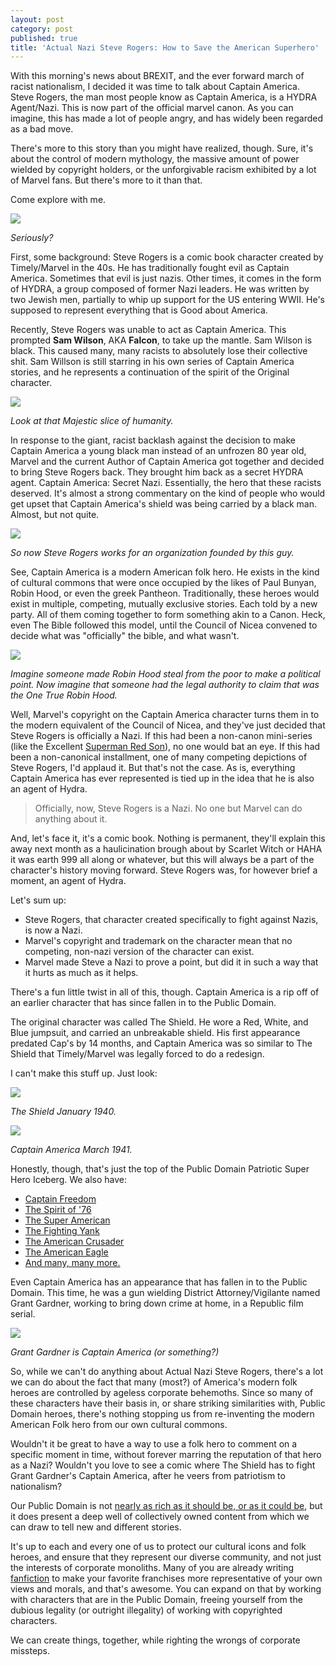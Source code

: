 ```yaml
---
layout: post
category: post
published: true
title: 'Actual Nazi Steve Rogers: How to Save the American Superhero'
---
```

With this morning's news about BREXIT, and the ever forward march of racist nationalism, I decided it was time to talk about Captain America. Steve Rogers, the man most people know as Captain America, is a HYDRA Agent/Nazi. This is now part of the official marvel canon. As you can imagine, this has made a lot of people angry, and has widely been regarded as a bad move.

There's more to this story than you might have realized, though. Sure, it's about the control of modern mythology, the massive amount of power wielded by copyright holders, or the unforgivable racism exhibited by a lot of Marvel fans. But there's more to it than that.

Come explore with me.

![][1]

_Seriously?_

First, some background: Steve Rogers is a comic book character created by Timely/Marvel in the 40s. He has traditionally fought evil as Captain America. Sometimes that evil is just nazis. Other times, it comes in the form of HYDRA, a group composed of former Nazi leaders. He was written by two Jewish men, partially to whip up support for the US entering WWII. He's supposed to represent everything that is Good about America.

Recently, Steve Rogers was unable to act as Captain America. This prompted **Sam Wilson**, AKA **Falcon**, to take up the mantle. Sam Wilson is black. This caused many, many racists to absolutely lose their collective shit. Sam Willson is still starring in his own series of Captain America stories, and he represents a continuation of the spirit of the Original character.

![][2]

_Look at that Majestic slice of humanity._

In response to the giant, racist backlash against the decision to make Captain America a young black man instead of an unfrozen 80 year old, Marvel and the current Author of Captain America got together and decided to bring Steve Rogers back. They brought him back as a secret HYDRA agent. Captain America: Secret Nazi. Essentially, the hero that these racists deserved. It's almost a strong commentary on the kind of people who would get upset that Captain America's shield was being carried by a black man. Almost, but not quite.

![][3]

_So now Steve Rogers works for an organization founded by this guy._

See, Captain America is a modern American folk hero. He exists in the kind of cultural commons that were once occupied by the likes of Paul Bunyan, Robin Hood, or even the greek Pantheon. Traditionally, these heroes would exist in multiple, competing, mutually exclusive stories. Each told by a new party. All of them coming together to form something akin to a Canon. Heck, even The Bible followed this model, until the Council of Nicea convened to decide what was "officially" the bible, and what wasn't.

![][4]

_Imagine someone made Robin Hood steal from the poor to make a political point. Now imagine that someone had the legal authority to claim that was the One True Robin Hood._

Well, Marvel's copyright on the Captain America character turns them in to the modern equivalent of the Council of Nicea, and they've just decided that Steve Rogers is officially a Nazi. If this had been a non-canon mini-series (like the Excellent [Superman Red Son][5]), no one would bat an eye. If this had been a non-canonical installment, one of many competing depictions of Steve Rogers, I'd applaud it. But that's not the case. As is, everything Captain America has ever represented is tied up in the idea that he is also an agent of Hydra.

> Officially, now, Steve Rogers is a Nazi. No one but Marvel can do anything about it.

And, let's face it, it's a comic book. Nothing is permanent, they'll explain this away next month as a haulicination brough about by Scarlet Witch or HAHA it was earth 999 all along or whatever, but this will always be a part of the character's history moving forward. Steve Rogers was, for however brief a moment, an agent of Hydra. 

Let's sum up:

* Steve Rogers, that character created specifically to fight against Nazis, is now a Nazi.
* Marvel's copyright and trademark on the character mean that no competing, non-nazi version of the character can exist.
* Marvel made Steve a Nazi to prove a point, but did it in such a way that it hurts as much as it helps.

There's a fun little twist in all of this, though. Captain America is a rip off of an earlier character that has since fallen in to the Public Domain.

The original character was called The Shield. He wore a Red, White, and Blue jumpsuit, and carried an unbreakable shield. His first appearance predated Cap's by 14 months, and Captain America was so similar to The Shield that Timely/Marvel was legally forced to do a redesign.

I can't make this stuff up. Just look:

![][6]

_The Shield January 1940._

![][7]

_Captain America March 1941._

Honestly, though, that's just the top of the Public Domain Patriotic Super Hero Iceberg. We also have:

* [Captain Freedom][14]
* [The Spirit of '76][15]
* [The Super American][16]
* [The Fighting Yank][17]
* [The American Crusader][18]
* [The American Eagle][19]
* [And many, many more.][20]

Even Captain America has an appearance that has fallen in to the Public Domain. This time, he was a gun wielding District Attorney/Vigilante named Grant Gardner, working to bring down crime at home, in a Republic film serial.

![][8]

_Grant Gardner is Captain America (or something?)_


So, while we can't do anything about Actual Nazi Steve Rogers, there's a lot we can do about the fact that many (most?) of America's modern folk heroes are controlled by ageless corporate behemoths. Since so many of these characters have their basis in, or share striking similarities with, Public Domain heroes, there's nothing stopping us from re-inventing the modern American Folk hero from our own cultural commons.

Wouldn't it be great to have a way to use a folk hero to comment on a specific moment in time, without forever marring the reputation of that hero as a Nazi? Wouldn't you love to see a comic where The Shield has to fight Grant Gardner's Captain America, after he veers from patriotism to nationalism?

Our Public Domain is not [nearly as rich as it should be, or as it could be][9], but it does present a deep well of collectively owned content from which we can draw to tell new and different stories.

It's up to each and every one of us to protect our cultural icons and folk heroes, and ensure that they represent our diverse community, and not just the interests of corporate monoliths. Many of you are already writing [fanfiction][10] to make your favorite franchises more representative of your own views and morals, and that's awesome. You can expand on that by working with characters that are in the Public Domain, freeing yourself from the dubious legality (or outright illegality) of working with copyrighted characters.

We can create things, together, while righting the wrongs of corporate missteps.

[1]: https://cdn-images-1.medium.com/max/2000/1*KQPeBsoeUi1zXw3S-xU2XA.jpeg
[2]: https://cdn-images-1.medium.com/max/800/1*o8pHkg1-s3HMktMHL_2xow.jpeg
[3]: https://cdn-images-1.medium.com/max/1200/1*m5YLL5COC-CqSfNxaNt8yg.jpeg
[4]: https://cdn-images-1.medium.com/max/800/1*4tCx31jjVwPW3MTxAKVqxA.jpeg
[5]: https://en.wikipedia.org/wiki/Superman:_Red_Son
[6]: https://cdn-images-1.medium.com/max/600/1*-BSCWu2kfIrjUxN7-zrEzg.jpeg
[7]: https://cdn-images-1.medium.com/max/600/1*1dUdqDi-1m_5ouETQJ3uyQ.jpeg
[8]: https://cdn-images-1.medium.com/max/800/1*EhtQhwyWEvsIy1OwoIolSQ.jpeg
[9]: http://qz.com/580123/its-public-domain-day-and-once-again-americans-get-almost-nothing/
[10]: https://medium.com/@ajroach42/the-outer-edge-of-fan-fiction-a4ac34359a8d#.jfu7hx4su
[14]: https://en.wikipedia.org/wiki/Captain_Freedom
[15]: https://en.wikipedia.org/wiki/Spirit_of_%2776_%28Harvey_Comics%29
[16]: http://pdsh.wikia.com/wiki/Super-American
[17]: http://pdsh.wikia.com/wiki/Fighting_Yank
[18]: http://pdsh.wikia.com/wiki/American_Crusader
[19]: http://pdsh.wikia.com/wiki/American_Eagle_%28Charlton%29
[20]: http://pdsh.wikia.com/wiki/Category:Patriotic_Characters
